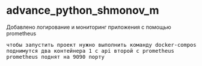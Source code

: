 # advance_python_shmonov_m
Добавлено логирование и мониторинг приложения с помощью prometheus
<pre>
чтобы запустить проект нужно выполнить команду docker-compose up 
поднимутся два контейнера 1 с api второй с prometheus
prometheus поднят на 9090 порту 
</pre>
